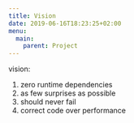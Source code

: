 ```yaml
---
title: Vision
date: 2019-06-16T18:23:25+02:00
menu:
  main:
    parent: Project
---
```


vision:

1) zero runtime dependencies
2) as few surprises as possible
3) should never fail
4) correct code over performance
